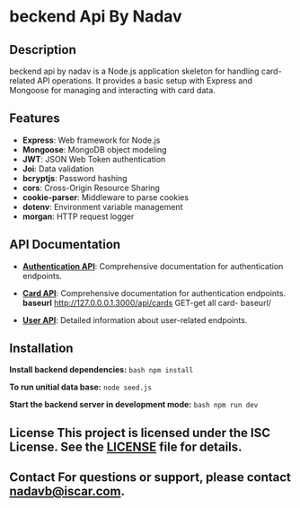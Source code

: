 # beckend Api By Nadav

## Description

beckend api by nadav is a Node.js application skeleton for handling card-related API operations. It provides a basic setup with Express and Mongoose for managing and interacting with card data.

## Features 
- **Express**: Web framework for Node.js 
- **Mongoose**: MongoDB object modeling 
- **JWT**: JSON Web Token authentication 
- **Joi**: Data validation 
- **bcryptjs**: Password hashing 
- **cors**: Cross-Origin Resource Sharing 
- **cookie-parser**: Middleware to parse cookies 
- **dotenv**: Environment variable management 
- **morgan**: HTTP request logger


## API Documentation 


- **[Authentication API](https://documenter.getpostman.com/view/36490845/2sA3kXF1Ui)**: Comprehensive documentation for authentication endpoints. 


- **[Card API](https://documenter.getpostman.com/view/36490845/2sA3kXF1Km)**: Comprehensive documentation for authentication endpoints. 
**baseurl** http://127.0.0.0.1.3000/api/cards
GET-get all card- baseurl/


- **[User API](https://documenter.getpostman.com/view/36490845/2sA3kXF1Z6)**: Detailed information about user-related endpoints.













## Installation

**Install backend dependencies:** ```bash npm install ```

**To run unitial data base:** ```node seed.js```

**Start the backend server in development mode:** ```bash npm run dev ```

## License This project is licensed under the ISC License. See the [LICENSE](LICENSE) file for details. 

## Contact For questions or support, please contact [nadavb@iscar.com](mailto:nadavb@iscar.com).